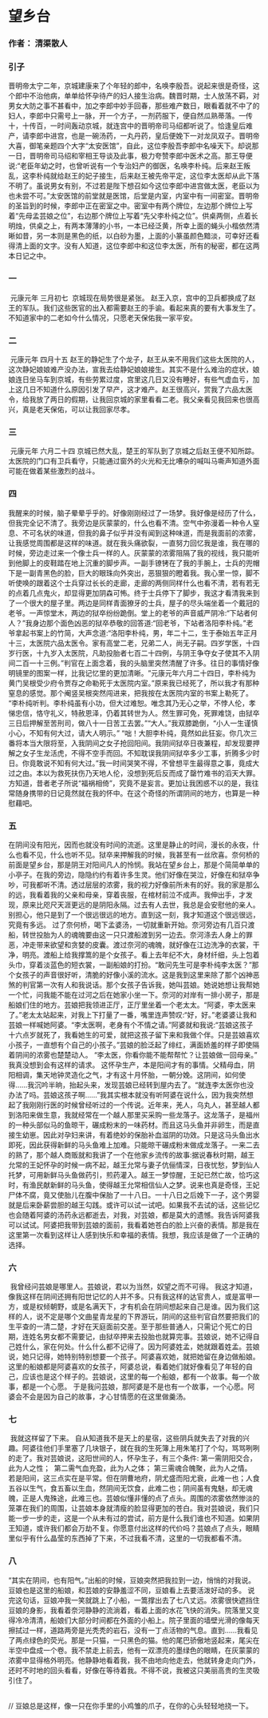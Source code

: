 # 望乡台

### 作者： 清渠散人

 ### 引子
​     晋明帝太宁二年，京城建康来了个年轻的郎中，名唤李殷吾。说起来很是奇怪，这个郎中不治他病，单单给怀孕待产的妇人接生治病。魏晋时期，士人放荡不羁，对男女大防之事不甚看中，加之李郎中妙手回春，那些难产数日，眼看着就不中了的妇人，李郎中只需号上一脉，开一个方子，一剂药服下，便自然瓜熟蒂落。一传十，十传百，一时间轰动京城，就连宫中的晋明帝司马绍都听说了。恰逢皇后难产，请李郎中进宫，也是一碗汤药，一丸丹药，皇后便娩下一对龙凤双子。晋明帝大喜，御笔亲题四个大字“太安医馆”，自此，这位李殷吾李郎中名噪天下。
​        却说那一日，晋明帝司马绍和宰相王导谈及此事，极力夸赞李郎中医术之高。那王导便说:“老臣年幼之时，也曾听说有一个专治妇产的御医，名唤李朴纯。后来赵王叛乱，这李朴纯就给赵王的妃子接生，后来赵王被先帝平定，这位李太医却从此下落不明了。虽说男女有别，不过若是陛下想召如今这位李郎中进宫做太医，老臣以为也未尝不可。”
​    太安医馆的前堂就是医馆，后堂是内室，内室中有一间密室。晋明帝的圣旨到的时候，李郎中正在密室之中。密室中有两个牌位，左边那个牌位上写着“先母孟芸娘之位”，右边那个牌位上写着“先父李朴纯之位”。供桌两侧，点着长明烛，供桌之上，有两本薄薄的小书，一本已经泛黄，所幸上面的蝇头小楷依然清晰如昔，另一本则是黑色的纸，以白砂为墨，上面的小篆虽颜色黯淡，可幸好还看得清上面的文字。没有人知道，这位李郎中和这位李太医，所有的秘密，都在这两本日记之中。

### 一
​    元康元年 三月初七
​    京城现在局势很是紧张。
​    赵王入京，宫中的卫兵都换成了赵王的军队。我们这些医官的出入都需要赵王的手谕。看起来真的要有大事发生了。
​    不知道家中的二老如今什么情况，只愿老天保佑我一家平安。

### 二
​    元康元年 四月十五
​    赵王的静妃生了个龙子，赵王从来不用我们这些太医院的人，这次静妃娘娘难产没办法，宣我去给静妃娘娘接生。其实不是什么难治的症状，娘娘连日坐马车到京城，有些劳累过度，宫里这几日又没有睡好，有些气虚血亏，加上这几日不知道什么原因引发了早产，这才难产。
​    赵王很高兴，赏我了六品太医令，给我放了两日的假期，让我回京城的家里看看二老。
​    我父亲看见我回来也很高兴，真是老天保佑，可以让我回家尽孝。

### 三
​    元康元年 六月二十四
​    京城已然大乱，楚王的军队到了京城之后赵王便不知所踪。太医院的门口有卫兵看守，只能通过窗外的火光和无比嘈杂的喊叫马嘶声知道外面可能在做着某些激烈的战斗。

### 四
​    我醒来的时候，脑子晕晕乎乎的。好像刚刚经过了一场梦。我好像是经历了什么，但我完全记不清了。
​    我旁边是灰蒙蒙的，什么也看不清。空气中弥漫着一种令人窒息、不可名状的味道，但我的鼻子似乎并没有闻到这种味道，而是我面前的浓雾，让我感觉周围都是这样的味道。
​    就在我头痛欲裂，一直努力回忆我是谁，我在哪的时候，旁边走过来一个像士兵一样的人。灰蒙蒙的浓雾阻隔了我的视线，我只能听到他脚上的皮鞋踏在地上沉重的脚步声。
​    一副手镣铐在了我的手腕上，士兵的兜帽下是一副青黑色的脸，巨大的眼珠向外突出，恶狠狠的瞪着我。我心里一惊，脚不听使唤的跟着这个士兵穿过长长的走廊，走廊的两侧同样什么也看不清，若有若无的点着几点鬼火，却显得更加阴森可怖。
​    终于士兵停下了脚步，我这才看清我来到了一个很大的屋子里。两边是同样青面獠牙的士兵，屋子的尽头端坐着一个戴冠的老爷。
​    一声惊堂木，两边的狱卒纷纷跪倒。堂上的老爷的声音威严阴冷:“下站者何人？”我身边那个面色凶恶的狱卒恭敬的回答道:“回老爷，下站者洛阳李朴纯。”老爷拿起书案上的竹简，大声念道:“洛阳李朴纯，男，年二十二，生于泰始五年正月十三，太医院六品太医令。家有高堂二老，兄弟二人，尚无子嗣。四岁学医，十四岁行医，十九岁入太医院，凡助投胎者七百二十四例，与阴王争夺女子使其不入阴间二百一十三例。”
​    判官在上面念着，我的头脑里突然清醒了许多。往日的事情好像明镜里的图案一样，比我记忆里的更加清晰。
​    ”元康元年六月二十四日，李朴纯为黄门吴根受少府令贾存之命勒死于太医院内室。”
​    原来我已经死了，所以我才有那种窒息的感觉。那个阉竖吴根突然闯进来，把我按在太医院内室的书案上勒死了。
​    “李朴纯听判。李朴纯虽有小功，但大过难恕。唯念其乃无心之举，不悖人伦，孝悌忠信，恪守礼义，特赦恩泽，仍着其转世为人。然生罪可免，死罪难饶，由狱卒三日后押解至苦刑司，做八十一日苦工去罢。”
​    “大人。”我双膝跪倒，“小人一生谨慎小心，不知有何大过，请大人明示。”
​    “咄！大胆李朴纯，竟然如此狂妄。你几次三番将本当大限将至，入我阴间之女子抢回阳间。我阴间狱卒日夜兼程，却发现要押解之女子生龙活虎，不得不空手而回。不知耽误我阴间狱卒多少工事，折腾多少时日。你竟敢说不知有何大过。”
​    我一时间哭笑不得，不曾想平生最得意之事，竟成大过之由。本以为救死扶伤乃天地人伦，没想到死后反而成了罄竹难书的滔天大罪。方知道，昔者老子所说“福祸相倚”，究竟不是妄言。
​    更加让我困惑不以的是，我往常随身携带的日记竟然就在我的怀中。在这个奇怪的所谓阴间的地方，也算是一种慰藉吧。



### 五
​    在阴间没有阳光，因而也就没有时间的流逝。这里是静止的时间，漫长的永夜，什么也看不见，什么也听不见。
​    狱卒来押解我的时候，我甚至有一丝欣喜。奈何桥的前面是望乡台，那是阴王对阳间凡人的怜悯。
​    我站在望乡台上，那是个简简单单的小亭子。在我的旁边，隐隐约约有着许多生灵。他们好像在哭泣，好像在和狱卒争吵，可我都听不清。透过层层的浓雾，我的视力好像前所未有的好。我的家是那么的远，我看着我的父亲和母亲，穿着丧服，在棺材前泣不成声。我伸出手，才发现，原来比咫尺天涯更远的是阴阳永隔。
​    过去有人去世，我总是会安慰他的亲人。别担心，他只是到了一个很远很远的地方。直到这一刻，我才知道这个很远很远，究竟有多远。
   过了奈何桥，喝下孟婆汤，一切就重新开始。奈河旁边有几百只渡船，转世投胎为人的魂魄要由这一只只渡船渡到另一边去。奈河涤去人身上的罪恶，冲走带来欲望和贪婪的皮囊。渡过奈河的魂魄，就好像在江边洗净的衣裳，干净，明亮。
​    渡船上给我撑篙的是个女孩子。看上去年纪不大，身材纤细，头上包着头巾，穿着淡蓝色的短衣裳，一副船娘的打扮。
​    “敢问先生可是李朴纯李太医？”那个女孩子的声音很好听，清脆的好像小溪的流水。这是我到这里来除了那个凶神恶煞的判官第一次有人和我说话。
​    那个女孩子告诉我，她叫芸娘。她说她想让我帮她一个忙，问我能不能在过河之后在她家小坐一下。
​    奈河的对岸有一排小房子，那是船娘们住的地方。芸娘把我领进正厅，正厅里坐着一个老太太。
​    “阿婆，李太医来了。”老太太站起来，对我上下打量了一番，嘴里连声赞叹:“好，好。”
​    老婆婆让我和芸娘一样喊她阿婆。“李太医啊，老身有个不情之请。”阿婆就和我说:“芸娘这孩子十六点岁就死了，我看她生的可爱，就把这孩子留下来和我做个伴。只是芸娘喜欢小孩子，一直想有个自己的小孩子。”
​    芸娘的脸泛起了绯红，满面娇羞的样子即使隔着阴间的浓雾也楚楚动人。
​    “李太医，你看你能不能帮帮忙？让芸娘做一回母亲。”
​    我真没想到会有这样的请求。
​    这怀孕生产，本是阳间才有的事情。父精母血，阴阳相调，集天地钟灵造化之气，才有这十月怀胎，一朝分娩。这阴间，如何使得……
​    我沉吟半晌，抬起头来，发现芸娘已经转到屋内去了。“就连李太医你也没办法了吗。芸娘这孩子啊……”我其实根本就没有听阿婆在说什么，因为我突然想起了我刚刚行医的时候曾经听过的一个传说。
​    近年来，羌人，乌丸人，甚至越人都到洛阳来做生意，我就经常在一个越人那里买采购一些龙落子。这龙落子，是福州的一种头部似马的鱼晾干，碾成粉末的一味药材。而且这马头鱼并非卵生，而是直接生幼崽。因此对孕妇来讲，有着绝妙的保胎补血滋阴的功效。只是这马头鱼出水即死，因此获得新鲜的马头鱼难上加难。只能晾干碾成粉末做成龙落子。一来二去的熟了，那个越人商贩就和我讲了一个在他家乡流传的故事:
​    据说春秋时期，越王允常的王妃怀孕的时候一病不起，越王允常与妻子伉俪情深，日夜忧愁，梦到仙人托梦，可用新鲜马头鱼做药引，煎药灌入。越王一梦惊醒，王妃已然亡故，恰巧这时，有渔民献新鲜的马头鱼，使得越王允常相信仙人之梦。说来也真是奇怪，王妃尸体不腐，竟又使胎儿在腹中保胎了一十八日。一十八日之后娩下一子，这个男婴就是后来卧薪尝胆的越王勾践。
​    或许可以试一试吧。如果我不去试的话，这些记忆也会随着阿婆的汤药永远都逝去，对我，对芸娘，都是莫大的遗憾。
​    我告诉阿婆我可以试试。阿婆把我带到芸娘的面前，我看着她苍白的脸上兴奋的表情。那是我在这里第一次看到这样让人感到快乐和幸福的表情。我想，我应该是做了一个正确的选择。

### 六
​    我曾经问芸娘是哪里人。芸娘说，君以为当然，奴望之而不可得。
​    我这才知道，像我这样在阴间还拥有阳世记忆的人并不多。只有我这样的达官贵人，或是富甲一方，或是权倾朝野，或是名满天下，才有机会在阴间想起来自己是谁。因为我们这样的人，说不定是哪个文曲星青龙星的下界游玩，阴间的这些判官自然要把我们的生平查的一清二楚，才好在天庭面前交差。至于那些普通人，只需记个死亡的日期，连姓名男女都不需要记，由狱卒押来去投胎也就算完事。
​    芸娘说，她不记得自己姓什么，家在何处。什么什么都不记得了。因为阿婆姓孟，她就跟着姓孟。
​    芸娘说，她只记得，她特别特别想要一个孩子。阿婆喜欢她，就把她留在身边做船娘。这里的船娘都是阿婆喜欢的女孩子，阿婆总说，看着她们就好像看见了年轻的自己，应该也是这个样子的。
​    芸娘说，这里的每一个船娘，都有一个故事。每一个故事，都是一个心愿。
​    于是我问芸娘，那阿婆是不是也有一个故事，一个心愿。阿婆会不会是因为自己的故事，才心甘情愿的在这里做羹汤。

### 七
​    我就这样留了下来。
​    自从知道我不是天上的星宿，这些阴兵就失去了对我的兴趣。阿婆往他们手里塞了几块银子，就在我的生死簿上用朱笔打了个勾，骂骂咧咧的走了。
​    我对芸娘说，这阳世间的人，怀孕生子，有三个条件:
​    第一需阴阳交合，此为人之性；
​    第二需气血充盈，此为人之体；
​    第三需魂合魄聚，此为人之情。
​    若是阳间，这三点实在是平常。但在阴曹地府，阴尤盛而阳尤衰，此难一也；人食五谷以生气，食五畜以生血，然阴间无饮食，此难二也；阴间虽有鬼魅，却无魂魄，正是人鬼殊途，此难三也。
​    芸娘似懂非懂的点了点头。周围的浓雾依然惨淡的笼罩在我们的周围，让芸娘本身就清瘦的脸显得更加的苍白。
​    我对芸娘说，我们只能一步一步的走，这是一个从未有过的尝试，前方是什么我们谁也不知道。如果阴王知道，或许我们都会万劫不复。你愿意付出这样的代价吗？
​    芸娘点了点头，眼睛里似乎有什么晶莹的东西掉了下来，不过我看不清，这里的一切我都看不清。



### 八
​    “其实在阴间，也有阳气。”出船的时候，豆娘突然把我拉到一边，悄悄的对我说。
​    豆娘也是这里的船娘，和芸娘的安静羞涩不同，豆娘看上去要活泼好动的多。
​    说完这句话，豆娘冲我一笑就跳上了小船，一篙撑出去了七八丈远。浓雾很快遮挡住豆娘的身影，我看着奈河静静的流淌着，看着上面的水花飞快的消失。
​    院落里又变得冷冷清清，船娘们大部分时间都在外面的小船上。院子里面的墙壁光滑的像每天擦拭过一样，道路两旁是光秃秃的岩石，没有一丁点活物的气息。直到……我看见了两点绿色的荧光。
​    那是一只猫，一只黑色的猫。他的尾巴骄傲地竖起来，尾尖在半空中盘成一个卷。我不禁走上前去，他有一双漂亮的墨绿色的眼睛，在灰蒙蒙的浓雾中显得格外明亮。
​    他静静地看着我，我不由地向他走去，他就转身走向门外，还时不时地的回头看看，好像在等待着我。不得不说，我被这只美丽高贵的生灵吸引住了。
​    
​    





//
豆娘总是这样，像一只在你手里的小鸡雏的爪子，在你的心头轻轻地挠一下。